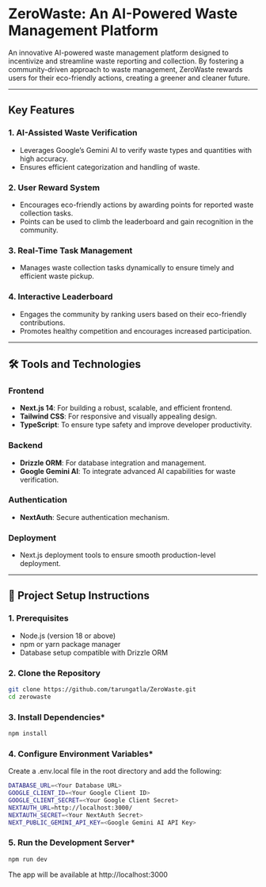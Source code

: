 # ZeroWaste: An AI-Powered Waste Management Platform  

An innovative AI-powered waste management platform designed to incentivize and streamline waste reporting and collection. By fostering a community-driven approach to waste management, ZeroWaste rewards users for their eco-friendly actions, creating a greener and cleaner future.  

---

##  **Key Features**  

### **1. AI-Assisted Waste Verification**  
- Leverages Google’s Gemini AI to verify waste types and quantities with high accuracy.  
- Ensures efficient categorization and handling of waste.

### **2. User Reward System**  
- Encourages eco-friendly actions by awarding points for reported waste collection tasks.  
- Points can be used to climb the leaderboard and gain recognition in the community.

### **3. Real-Time Task Management**  
- Manages waste collection tasks dynamically to ensure timely and efficient waste pickup.

### **4. Interactive Leaderboard**  
- Engages the community by ranking users based on their eco-friendly contributions.  
- Promotes healthy competition and encourages increased participation.

---

## 🛠 **Tools and Technologies**  

### **Frontend**  
- **Next.js 14**: For building a robust, scalable, and efficient frontend.  
- **Tailwind CSS**: For responsive and visually appealing design.  
- **TypeScript**: To ensure type safety and improve developer productivity.  

### **Backend**  
- **Drizzle ORM**: For database integration and management.  
- **Google Gemini AI**: To integrate advanced AI capabilities for waste verification.  

### **Authentication**  
- **NextAuth**: Secure authentication mechanism.  

### **Deployment**  
- Next.js deployment tools to ensure smooth production-level deployment.

---

## 🚀 **Project Setup Instructions**  

### **1. Prerequisites**  
- Node.js (version 18 or above)  
- npm or yarn package manager  
- Database setup compatible with Drizzle ORM  

### **2. Clone the Repository**  
```bash  
git clone https://github.com/tarungatla/ZeroWaste.git  
cd zerowaste  
```

### **3. Install Dependencies***
```bash
npm install  
```

### **4. Configure Environment Variables***
Create a .env.local file in the root directory and add the following:
```bash
DATABASE_URL=<Your Database URL>  
GOOGLE_CLIENT_ID=<Your Google Client ID>
GOOGLE_CLIENT_SECRET=<Your Google Client Secret>
NEXTAUTH_URL=http://localhost:3000/
NEXTAUTH_SECRET=<Your NextAuth Secret>
NEXT_PUBLIC_GEMINI_API_KEY=<Google Gemini AI API Key>  
```

### **5. Run the Development Server***
```bash
npm run dev
```
The app will be available at http://localhost:3000
